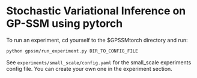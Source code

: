 # Stochastic Variational Inference on GP-SSM using pytorch

To run an experiment, cd yourself to the $GPSSMtorch directory and run:
```bash
python gpssm/run_experiment.py DIR_TO_CONFIG_FILE
```

See ```experiments/small_scale/config.yaml``` for the small_scale experiments config file. 
You can create your own one in the experiment section.

